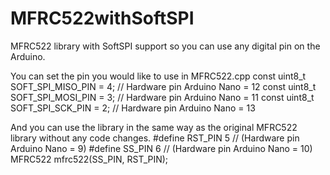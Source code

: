 # MFRC522withSoftSPI
MFRC522 library with SoftSPI support so you can use any digital pin on the Arduino.

You can set the pin you would like to use in MFRC522.cpp
const uint8_t SOFT_SPI_MISO_PIN = 4; // Hardware pin Arduino Nano = 12
const uint8_t SOFT_SPI_MOSI_PIN = 3; // Hardware pin Arduino Nano = 11
const uint8_t SOFT_SPI_SCK_PIN  = 2; // Hardware pin Arduino Nano = 13

And you can use the library in the same way as the original MFRC522 library without any code changes.
#define RST_PIN  5 // (Hardware pin Arduino Nano = 9)
#define SS_PIN   6 // (Hardware pin Arduino Nano  = 10)
MFRC522 mfrc522(SS_PIN, RST_PIN);
